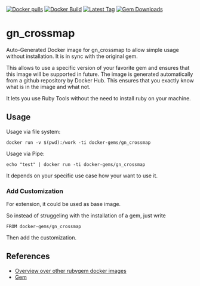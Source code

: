 [![Docker pulls](https://img.shields.io/docker/pulls/rubygem/gn_crossmap.svg)](https://hub.docker.com/r/rubygem/gn_crossmap/)
[![Docker Build](https://img.shields.io/docker/automated/rubygem/gn_crossmap.svg)](https://hub.docker.com/r/rubygem/gn_crossmap/)
[![Latest Tag](https://img.shields.io/github/tag/docker-rubygem/gn_crossmap.svg)](https://hub.docker.com/r/rubygem/gn_crossmap/)
[![Gem Downloads](https://img.shields.io/gem/dt/gn_crossmap.svg)](https://rubygems.org/gems/gn_crossmap/)
# gn_crossmap

Auto-Generated Docker image for gn_crossmap to allow simple usage without installation.
It is in sync with the original gem.

This allows to use a specific version of your favorite gem and ensures that this image will be supported in future.
The image is generated automatically from a github repository by Docker Hub.
This ensures that you exactly know what is in the image and what not.

It lets you use Ruby Tools without the need to install ruby on your machine.

## Usage

Usage via file system:

`docker run -v $(pwd):/work -ti docker-gems/gn_crossmap`

Usage via Pipe:

`echo "test" | docker run -ti docker-gems/gn_crossmap`

It depends on your specific use case how your want to use it.

### Add Customization

For extension, it could be used as base image.

So instead of struggeling with the installation of a gem, just write

`FROM docker-gems/gn_crossmap`

Then add the customization.

## References

 - [Overview over other rubygem docker images](https://github.com/thinkbot/docker-rubygem)
 - [Gem](https://rubygems.org/gems/gn_crossmap/)
